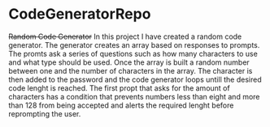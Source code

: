 # CodeGeneratorRepo

~~Random Code Generator~~
In this project I have created a random code generator. The generator creates an array based on responses to prompts. The promts ask a series of questions such as how many characters to use and what type should be used. Once the array is built a random number between one and the number of characters in the array. The character is then added to the password and the code generator loops untill the desired code lenght is reached. The first propt that asks for the amount of characters has a condition that prevents numbers less than eight and more than 128 from being accepted and alerts the required lenght before reprompting the user.